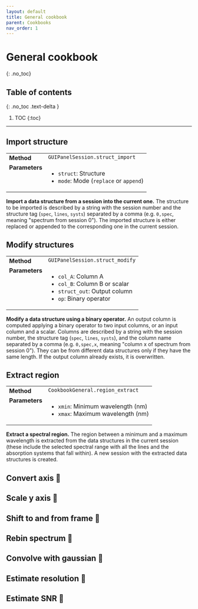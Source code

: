 ```yaml
---
layout: default
title: General cookbook
parent: Cookbooks
nav_order: 1
---
```


# General cookbook
{: .no_toc}

## Table of contents
{: .no_toc .text-delta }

1. TOC
{:toc}
---

## Import structure

<table>
  <tbody>
    <tr>
      <td style="vertical-align:top"><strong>Method</strong></td>
      <td style="vertical-align:top"><code>GUIPanelSession.struct_import</code></td>
    </tr>
    <tr>
      <td style="vertical-align:top"><strong>Parameters</strong></td>
      <td style="vertical-align:top">
        <ul>
          <li><code>struct</code>: Structure</li>
          <li><code>mode</code>: Mode (<code>replace</code> or <code>append</code>)</li>
        </ul>
      </td>
    </tr>
  </tbody>
</table>

**Import a data structure from a session into the current one.** The structure to be imported is described by a string with the session number and the structure tag (`spec`, `lines`, `systs`) separated by a comma (e.g. `0,spec`, meaning "spectrum from session 0"). The imported structure is either replaced or appended to the corresponding one in the current session.

## Modify structures

<table>
  <tbody>
    <tr>
      <td style="vertical-align:top"><strong>Method</strong></td>
      <td style="vertical-align:top"><code>GUIPanelSession.struct_modify</code></td>
    </tr>
    <tr>
      <td style="vertical-align:top"><strong>Parameters</strong></td>
      <td style="vertical-align:top">
        <ul>
          <li><code>col_A</code>: Column A</li>
          <li><code>col_B</code>: Column B or scalar</li>
          <li><code>struct_out</code>: Output column</li>
          <li><code>op</code>: Binary operator</li>
        </ul>
      </td>
    </tr>
  </tbody>
</table>

**Modify a data structure using a binary operator.** An output column is computed applying a binary operator to two input columns, or an input column and a scalar. Columns are described by a string with the session number, the structure tag (`spec`, `lines`, `systs`), and the column name separated by a comma (e.g. `0,spec,x`, meaning "column x of spectrum from session 0").  They can be from different data structures only if they have the same length. If the output column already exists, it is overwritten.

## Extract region

<table>
  <tbody>
    <tr>
      <td style="vertical-align:top"><strong>Method</strong></td>
      <td style="vertical-align:top"><code>CookbookGeneral.region_extract</code></td>
    </tr>
    <tr>
      <td style="vertical-align:top"><strong>Parameters</strong></td>
      <td style="vertical-align:top">
        <ul>
          <li><code>xmin</code>: Minimum wavelength (nm)</li>
          <li><code>xmax</code>: Maximum wavelength (nm)</li>
        </ul>
      </td>
    </tr>
  </tbody>
</table>

**Extract a spectral region.** The region between a minimum and a maximum wavelength is extracted from the data structures in the current session (these include the selected spectral range with all the lines and the absorption systems that fall within). A new session with the extracted data structures is created.

## Convert axis 🚧

## Scale y axis 🚧

## Shift to and from frame 🚧

## Rebin spectrum 🚧

## Convolve with gaussian  🚧

## Estimate resolution  🚧

## Estimate SNR 🚧
